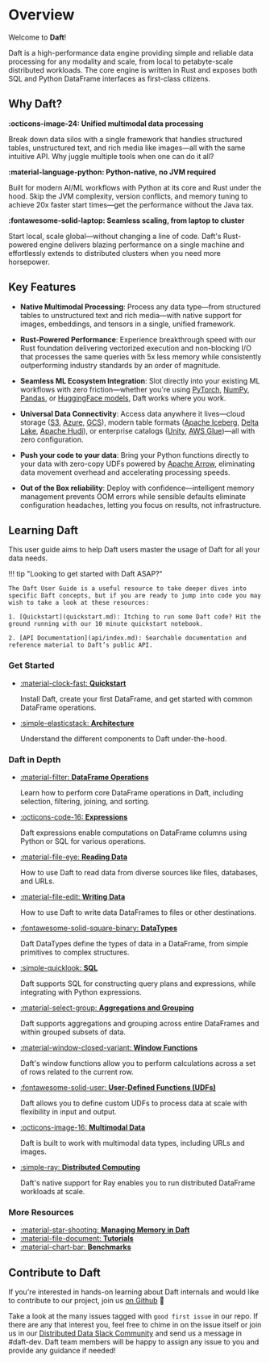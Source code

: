 # Overview

Welcome to **Daft**!

Daft is a high-performance data engine providing simple and reliable data processing for any modality and scale, from local to petabyte-scale distributed workloads. The core engine is written in Rust and exposes both SQL and Python DataFrame interfaces as first-class citizens.

## Why Daft?

**:octicons-image-24: Unified multimodal data processing**

Break down data silos with a single framework that handles structured tables, unstructured text, and rich media like images—all with the same intuitive API. Why juggle multiple tools when one can do it all?

**:material-language-python: Python-native, no JVM required**

Built for modern AI/ML workflows with Python at its core and Rust under the hood. Skip the JVM complexity, version conflicts, and memory tuning to achieve 20x faster start times—get the performance without the Java tax.

**:fontawesome-solid-laptop: Seamless scaling, from laptop to cluster**

Start local, scale global—without changing a line of code. Daft's Rust-powered engine delivers blazing performance on a single machine and effortlessly extends to distributed clusters when you need more horsepower.

## Key Features

* **Native Multimodal Processing**: Process any data type—from structured tables to unstructured text and rich media—with native support for images, embeddings, and tensors in a single, unified framework.

* **Rust-Powered Performance**: Experience breakthrough speed with our Rust foundation delivering vectorized execution and non-blocking I/O that processes the same queries with 5x less memory while consistently outperforming industry standards by an order of magnitude.

* **Seamless ML Ecosystem Integration**: Slot directly into your existing ML workflows with zero friction—whether you're using [PyTorch](https://pytorch.org/), [NumPy](https://numpy.org/), [Pandas](https://pola.rs/), or [HuggingFace models](https://huggingface.co/models), Daft works where you work.

* **Universal Data Connectivity**: Access data anywhere it lives—cloud storage ([S3](https://aws.amazon.com/s3/), [Azure](https://azure.microsoft.com/en-us/), [GCS](https://cloud.google.com/storage)), modern table formats ([Apache Iceberg](https://iceberg.apache.org/), [Delta Lake](https://delta.io/), [Apache Hudi](https://hudi.apache.org/)), or enterprise catalogs ([Unity](https://www.unitycatalog.io/), [AWS Glue](https://aws.amazon.com/glue/))—all with zero configuration.

* **Push your code to your data**: Bring your Python functions directly to your data with zero-copy UDFs powered by [Apache Arrow](https://arrow.apache.org/), eliminating data movement overhead and accelerating processing speeds.

* **Out of the Box reliability**: Deploy with confidence—intelligent memory management prevents OOM errors while sensible defaults eliminate configuration headaches, letting you focus on results, not infrastructure.

## Learning Daft

This user guide aims to help Daft users master the usage of Daft for all your data needs.

!!! tip "Looking to get started with Daft ASAP?"

    The Daft User Guide is a useful resource to take deeper dives into specific Daft concepts, but if you are ready to jump into code you may wish to take a look at these resources:

    1. [Quickstart](quickstart.md): Itching to run some Daft code? Hit the ground running with our 10 minute quickstart notebook.

    2. [API Documentation](api/index.md): Searchable documentation and reference material to Daft’s public API.

### Get Started

<div class="grid cards" markdown>

- [:material-clock-fast: **Quickstart**](quickstart.md)

    Install Daft, create your first DataFrame, and get started with common DataFrame operations.

- [:simple-elasticstack: **Architecture**](optimization/architecture.md)

    Understand the different components to Daft under-the-hood.

</div>

### Daft in Depth

<div class="grid cards" markdown>

- [:material-filter: **DataFrame Operations**](core_concepts.md#dataframe)

    Learn how to perform core DataFrame operations in Daft, including selection, filtering, joining, and sorting.

- [:octicons-code-16: **Expressions**](core_concepts.md#expressions)

    Daft expressions enable computations on DataFrame columns using Python or SQL for various operations.

- [:material-file-eye: **Reading Data**](core_concepts.md#reading-data)

    How to use Daft to read data from diverse sources like files, databases, and URLs.

- [:material-file-edit: **Writing Data**](core_concepts.md#reading-data)

    How to use Daft to write data DataFrames to files or other destinations.

- [:fontawesome-solid-square-binary: **DataTypes**](core_concepts.md#datatypes)

    Daft DataTypes define the types of data in a DataFrame, from simple primitives to complex structures.

- [:simple-quicklook: **SQL**](core_concepts.md#sql)

    Daft supports SQL for constructing query plans and expressions, while integrating with Python expressions.

- [:material-select-group: **Aggregations and Grouping**](core_concepts.md#aggregations-and-grouping)

    Daft supports aggregations and grouping across entire DataFrames and within grouped subsets of data.

- [:material-window-closed-variant: **Window Functions**](core_concepts.md#window-functions)

    Daft's window functions allow you to perform calculations across a set of rows related to the current row.

- [:fontawesome-solid-user: **User-Defined Functions (UDFs)**](core_concepts.md#user-defined-functions-udf)

    Daft allows you to define custom UDFs to process data at scale with flexibility in input and output.

- [:octicons-image-16: **Multimodal Data**](core_concepts.md#multimodal-data)

    Daft is built to work with multimodal data types, including URLs and images.

- [:simple-ray: **Distributed Computing**](distributed.md)

    Daft's native support for Ray enables you to run distributed DataFrame workloads at scale.

</div>

### More Resources

<div class="grid cards" markdown>

- [:material-star-shooting: **Managing Memory in Daft**](optimization/memory.md)
- [:material-file-document: **Tutorials**](resources/tutorials.md)
- [:material-chart-bar: **Benchmarks**](benchmarks/index.md)

</div>

## Contribute to Daft

If you're interested in hands-on learning about Daft internals and would like to contribute to our project, join us [on Github](https://github.com/Eventual-Inc/Daft) 🚀

Take a look at the many issues tagged with `good first issue` in our repo. If there are any that interest you, feel free to chime in on the issue itself or join us in our [Distributed Data Slack Community](https://join.slack.com/t/dist-data/shared_invite/zt-2e77olvxw-uyZcPPV1SRchhi8ah6ZCtg) and send us a message in #daft-dev. Daft team members will be happy to assign any issue to you and provide any guidance if needed!

<!-- ## Frequently Asked Questions

todo(docs - jay): Add answers to each and more questions if necessary

??? quote "What does Daft do well? (or What should I use Daft for?)"

    todo(docs): this is from 10 min quickstart, filler answer for now

    Daft is the right tool for you if you are working with:

    - **Large datasets** that don't fit into memory or would benefit from parallelization
    - **Multimodal data types** such as images, JSON, vector embeddings, and tensors
    - **Formats that support data skipping** through automatic partition pruning and stats-based file pruning for filter predicates
    - **ML workloads** that would benefit from interact computation within a DataFrame (via UDFs)

??? quote "What should I *not* use Daft for?"

??? quote "How do I know if Daft is the right framework for me?"

    See [DataFrame Comparison](resources/dataframe_comparison.md)

??? quote "What is the difference between Daft and Ray?"

??? quote "What is the difference between Daft and Spark?"

??? quote "How does Daft perform at large scales vs other data engines?"

    See [Benchmarks](resources/benchmarks/tpch.md)

??? quote "What is the technical architecture of Daft?"

    See [Technical Architecture](resources/architecture.md)

??? quote "Does Daft perform any telemetry?"

    See [Telemetry](resources/telemetry.md) -->
